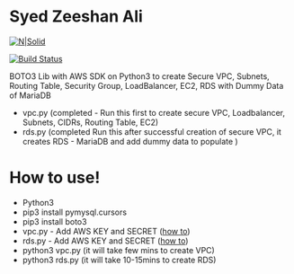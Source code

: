 # Syed Zeeshan Ali

[![N|Solid](https://futurumresearch.com/wp-content/uploads/2020/01/aws-logo.png)](#)

[![Build Status](https://travis-ci.org/joemccann/dillinger.svg?branch=master)](https://zaccie.com)

 BOTO3 Lib with AWS SDK on Python3 to create Secure VPC, Subnets, Routing Table, Security Group, LoadBalancer, EC2, RDS with Dummy Data of MariaDB

  - vpc.py (completed - Run this first to create secure VPC, Loadbalancer, Subnets, CIDRs, Routing Table, EC2)
  - rds.py (completed Run this after successful creation of secure VPC, it creates RDS - MariaDB and add dummy data to populate )

# How to use!

  - Python3
  - pip3 install pymysql.cursors
  - pip3 install boto3
  - vpc.py - Add AWS KEY and SECRET ([how to](https://docs.aws.amazon.com/powershell/latest/userguide/pstools-appendix-sign-up.html))
  - rds.py - Add AWS KEY and SECRET ([how to](https://docs.aws.amazon.com/powershell/latest/userguide/pstools-appendix-sign-up.html))
  - python3 vpc.py (it will take few mins to create VPC)
  - python3 rds.py (it will take 10-15mins to create RDS)


